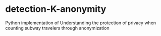 # detection-K-anonymity
Python implementation of Understanding the protection of privacy when counting subway travelers through anonymization
